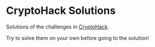 # CryptoHack Solutions

Solutions of the challenges in [CryptoHack](https://cryptohack.org/challenges/).

Try to solve them on your own before going to the solution!
